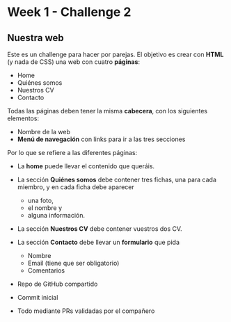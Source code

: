 # Week 1 - Challenge 2

## Nuestra web

Este es un challenge para hacer por parejas.
El objetivo es crear con **HTML** (y nada de CSS) una web con cuatro **páginas**:

- Home
- Quiénes somos
- Nuestros CV
- Contacto

Todas las páginas deben tener la misma **cabecera**, con los siguientes elementos:

- Nombre de la web
- **Menú de navegación** con links para ir a las tres secciones

Por lo que se refiere a las diferentes páginas:

- La **home** puede llevar el contenido que queráis.

- La sección **Quiénes somos** debe contener tres fichas, una para cada miembro, y en cada ficha debe aparecer

  - una foto,
  - el nombre y
  - alguna información.

- La sección **Nuestros CV** debe contener vuestros dos CV.

- La sección **Contacto** debe llevar un **formulario** que pida
  - Nombre
  - Email (tiene que ser obligatorio)
  - Comentarios

- Repo de GitHub compartido
- Commit inicial
- Todo mediante PRs validadas por el compañero
